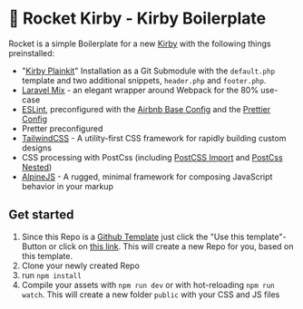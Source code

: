 # 🚀 Rocket Kirby - Kirby Boilerplate

Rocket is a simple Boilerplate for a new [Kirby](https://getkirby.com/) with the following things preinstalled:
- "[Kirby Plainkit](https://github.com/getkirby/plainkit)" Installation as a Git Submodule with the `default.php` template and two additional snippets, `header.php` and `footer.php`.
- [Laravel Mix](https://laravel-mix.com/) - an elegant wrapper around Webpack for the 80% use-case
- [ESLint](https://eslint.org/), preconfigured with the [Airbnb Base Config](https://github.com/airbnb/javascript) and the [Prettier Config](https://github.com/prettier/eslint-config-prettier)
- Pretter preconfigured
- [TailwindCSS](https://tailwindcss.com/) - A utility-first CSS framework for rapidly building custom designs
- CSS processing with PostCss (including [PostCSS Import](https://github.com/postcss/postcss-import) and [PostCss Nested](https://github.com/postcss/postcss-nested))
- [AlpineJS](https://github.com/alpinejs/alpine/) - A rugged, minimal framework for composing JavaScript behavior in your markup

## Get started
1. Since this Repo is a [Github Template](https://github.blog/2019-06-06-generate-new-repositories-with-repository-templates/) just click the "Use this template"-Button or click on [this link](https://github.com/maxxscho/rocket/generate). This will create a new Repo for you, based on this template.
2. Clone your newly created Repo
3. run `npm install`
4. Compile your assets with `npm run dev` or with hot-reloading `npm run watch`. This will create a new folder `public` with your CSS and JS files
